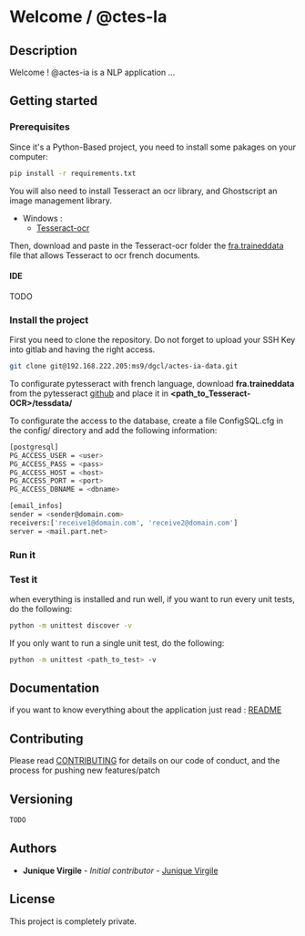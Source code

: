 # Welcome / @ctes-Ia

## Description

Welcome ! @actes-ia is a NLP application ...

## Getting started

### Prerequisites

Since it's a Python-Based project, you need to install some pakages on your computer:

```bash
pip install -r requirements.txt
```

You will also need to install Tesseract an ocr library, and Ghostscript an image management library.

* Windows : 
    * [Tesseract-ocr](https://github.com/UB-Mannheim/tesseract/wiki)

Then, download and paste in the Tesseract-ocr folder the [fra.traineddata](https://github.com/tesseract-ocr/tessdata/blob/master/fra.traineddata) file that allows Tesseract to ocr french documents.


#### IDE

 TODO


### Install the project

First you need to clone the repository.
  Do not forget to upload your SSH Key into gitlab and having the right access.

```bash
git clone git@192.168.222.205:ms9/dgcl/actes-ia-data.git
```

To configurate pytesseract with french language, download __fra.traineddata__ from the pytesseract [github](https://github.com/tesseract-ocr/tessdata) and place it in __<path_to_Tesseract-OCR>/tessdata/__

To configurate the access to the database, create a file ConfigSQL.cfg in the config/ directory and add the following information:

```bash
[postgresql]
PG_ACCESS_USER = <user>
PG_ACCESS_PASS = <pass>
PG_ACCESS_HOST = <host>
PG_ACCESS_PORT = <port>
PG_ACCESS_DBNAME = <dbname>

[email_infos]
sender = <sender@domain.com>
receivers:['receive1@domain.com', 'receive2@domain.com']
server = <mail.part.net>

```

### Run it


### Test it

when everything is installed and run well, if you want to run every unit tests, do the following:

```bash
python -m unittest discover -v
```

If you only want to run a single unit test, do the following:

```bash
python -m unittest <path_to_test> -v
```

## Documentation

if you want to know everything about the application just read :
[README](./docs/README.md)

## Contributing

Please read [CONTRIBUTING](./docs/CONTRIBUTING.md) for details on our code of conduct, and the process for pushing new features/patch

## Versioning

```bash
TODO
```

## Authors

* **Junique Virgile** - *Initial contributor* - [Junique Virgile](https://github.com/werayn)

## License

This project is completely private.
